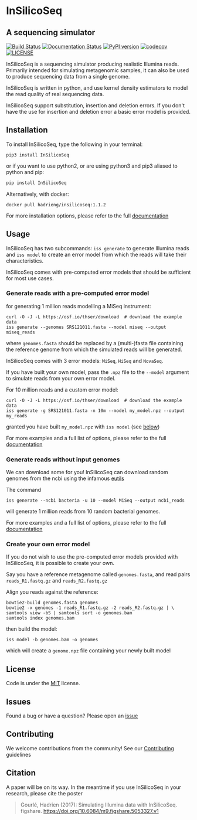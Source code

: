 # InSilicoSeq
## A sequencing simulator

[![Build Status](https://travis-ci.org/HadrienG/InSilicoSeq.svg?branch=master)](https://travis-ci.org/HadrienG/InSilicoSeq)
[![Documentation Status](https://readthedocs.org/projects/insilicoseq/badge/?version=latest)](http://insilicoseq.readthedocs.io/en/latest/?badge=latest)
[![PyPI version](https://badge.fury.io/py/InSilicoSeq.svg)](https://badge.fury.io/py/InSilicoSeq)
[![codecov](https://codecov.io/gh/HadrienG/InSilicoSeq/branch/master/graph/badge.svg)](https://codecov.io/gh/HadrienG/InSilicoSeq)
[![LICENSE](https://img.shields.io/badge/license-MIT-lightgrey.svg)](LICENSE)

InSilicoSeq is a sequencing simulator producing realistic Illumina reads.
Primarily intended for simulating metagenomic samples, it can also be used to produce sequencing data from a single genome.

InSilicoSeq is written in python, and use kernel density estimators to model the read quality of real sequencing data.

InSilicoSeq support substitution, insertion and deletion errors. If you don't have the use for insertion and deletion error a basic error model is provided.

## Installation

To install InSilicoSeq, type the following in your terminal:

```shell
pip3 install InSilicoSeq
```

or if you want to use python2, or are using python3 and pip3 aliased to python and pip:

```bash
pip install InSilicoSeq
```

Alternatively, with docker:

```shell
docker pull hadrieng/insilicoseq:1.1.2
```

For more installation options, please refer to the full [documentation](http://insilicoseq.readthedocs.io)

## Usage

InSilicoSeq has two subcommands: `iss generate` to generate Illumina reads and `iss model` to create an error model from which the reads will take their characteristics.

InSilicoSeq comes with pre-computed error models that should be sufficient for most use cases.

### Generate reads with a pre-computed error model

for generating 1 million reads modelling a MiSeq instrument:

```shell
curl -O -J -L https://osf.io/thser/download  # download the example data
iss generate --genomes SRS121011.fasta --model miseq --output miseq_reads
```

where `genomes.fasta` should be replaced by a (multi-)fasta file containing the reference genome from which the simulated reads will be generated.

InSilicoSeq comes with 3 error models: `MiSeq`, `HiSeq` and `NovaSeq`.

If you have built your own model, pass the `.npz` file to the `--model` argument to simulate reads from your own error model.

For 10 million reads and a custom error model:

```shell
curl -O -J -L https://osf.io/thser/download  # download the example data
iss generate -g SRS121011.fasta -n 10m --model my_model.npz --output my_reads
```

granted you have built `my_model.npz` with `iss model` (see [below](#create-your-own-error-model))

For more examples and a full list of options, please refer to the full
[documentation](http://insilicoseq.readthedocs.io)

### Generate reads without input genomes

We can download some for you! InSilicoSeq can download random genomes from the ncbi using the infamous [eutils](https://www.ncbi.nlm.nih.gov/books/NBK25501/)

The command

```shell
iss generate --ncbi bacteria -u 10 --model MiSeq --output ncbi_reads
```

will generate 1 million reads from 10 random bacterial genomes.

For more examples and a full list of options, please refer to the full [documentation](http://insilicoseq.readthedocs.io)

### Create your own error model

If you do not wish to use the pre-computed error models provided with InSilicoSeq, it is possible to create your own.

Say you have a reference metagenome called `genomes.fasta`, and read pairs `reads_R1.fastq.gz` and `reads_R2.fastq.gz`

Align you reads against the reference:

```shell
bowtie2-build genomes.fasta genomes
bowtie2 -x genomes -1 reads_R1.fastq.gz -2 reads_R2.fastq.gz | \
samtools view -bS | samtools sort -o genomes.bam
samtools index genomes.bam
```


then build the model:

```shell
iss model -b genomes.bam -o genomes
```

which will create a `genome.npz` file containing your newly built model

## License

Code is under the [MIT](LICENSE) license.

## Issues

Found a bug or have a question? Please open an [issue](https://github.com/HadrienG/InSilicoSeq/issues)

## Contributing

We welcome contributions from the community! See our [Contributing](CONTRIBUTING.md) guidelines

## Citation

A paper will be on its way. In the meantime if you use InSilicoSeq in your research, please cite the poster

> Gourlé, Hadrien (2017): Simulating Illumina data with InSilicoSeq. figshare. https://doi.org/10.6084/m9.figshare.5053327.v1
